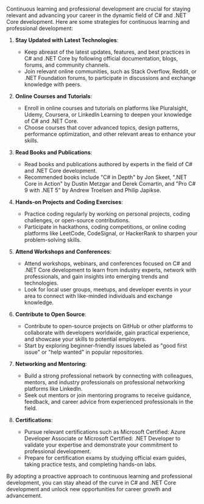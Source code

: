 Continuous learning and professional development are crucial for staying relevant and advancing your career in the dynamic field of C# and .NET Core development. Here are some strategies for continuous learning and professional development:

1. **Stay Updated with Latest Technologies**:
   - Keep abreast of the latest updates, features, and best practices in C# and .NET Core by following official documentation, blogs, forums, and community channels.
   - Join relevant online communities, such as Stack Overflow, Reddit, or .NET Foundation forums, to participate in discussions and exchange knowledge with peers.

2. **Online Courses and Tutorials**:
   - Enroll in online courses and tutorials on platforms like Pluralsight, Udemy, Coursera, or LinkedIn Learning to deepen your knowledge of C# and .NET Core.
   - Choose courses that cover advanced topics, design patterns, performance optimization, and other relevant areas to enhance your skills.

3. **Read Books and Publications**:
   - Read books and publications authored by experts in the field of C# and .NET Core development.
   - Recommended books include "C# in Depth" by Jon Skeet, ".NET Core in Action" by Dustin Metzgar and Derek Comartin, and "Pro C# 9 with .NET 5" by Andrew Troelsen and Philip Japikse.

4. **Hands-on Projects and Coding Exercises**:
   - Practice coding regularly by working on personal projects, coding challenges, or open-source contributions.
   - Participate in hackathons, coding competitions, or online coding platforms like LeetCode, CodeSignal, or HackerRank to sharpen your problem-solving skills.

5. **Attend Workshops and Conferences**:
   - Attend workshops, webinars, and conferences focused on C# and .NET Core development to learn from industry experts, network with professionals, and gain insights into emerging trends and technologies.
   - Look for local user groups, meetups, and developer events in your area to connect with like-minded individuals and exchange knowledge.

6. **Contribute to Open Source**:
   - Contribute to open-source projects on GitHub or other platforms to collaborate with developers worldwide, gain practical experience, and showcase your skills to potential employers.
   - Start by exploring beginner-friendly issues labeled as "good first issue" or "help wanted" in popular repositories.

7. **Networking and Mentoring**:
   - Build a strong professional network by connecting with colleagues, mentors, and industry professionals on professional networking platforms like LinkedIn.
   - Seek out mentors or join mentoring programs to receive guidance, feedback, and career advice from experienced professionals in the field.

8. **Certifications**:
   - Pursue relevant certifications such as Microsoft Certified: Azure Developer Associate or Microsoft Certified: .NET Developer to validate your expertise and demonstrate your commitment to professional development.
   - Prepare for certification exams by studying official exam guides, taking practice tests, and completing hands-on labs.

By adopting a proactive approach to continuous learning and professional development, you can stay ahead of the curve in C# and .NET Core development and unlock new opportunities for career growth and advancement.
